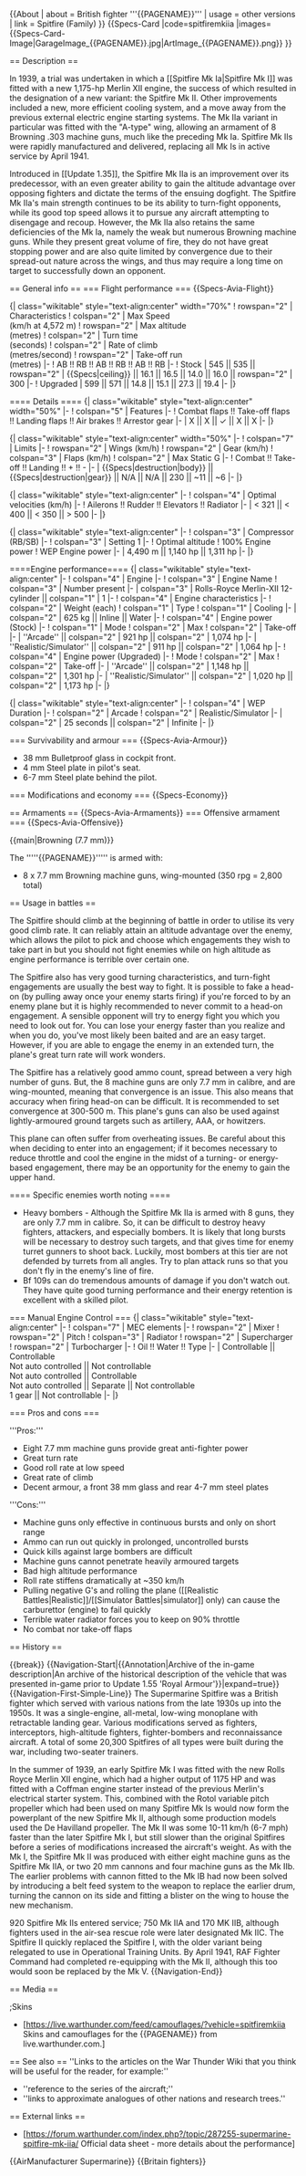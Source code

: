 {{About
| about = British fighter '''{{PAGENAME}}'''
| usage = other versions
| link = Spitfire (Family)
}}
{{Specs-Card
|code=spitfiremkiia
|images={{Specs-Card-Image|GarageImage_{{PAGENAME}}.jpg|ArtImage_{{PAGENAME}}.png}}
}}

== Description ==
<!-- ''In the description, the first part should be about the history of and the creation and combat usage of the aircraft, as well as its key features. In the second part, tell the reader about the aircraft in the game. Insert a screenshot of the vehicle, so that if the novice player does not remember the vehicle by name, he will immediately understand what kind of vehicle the article is talking about.'' -->
In 1939, a trial was undertaken in which a [[Spitfire Mk Ia|Spitfire Mk I]] was fitted with a new 1,175-hp Merlin XII engine, the success of which resulted in the designation of a new variant: the Spitfire Mk II. Other improvements included a new, more efficient cooling system, and a move away from the previous external electric engine starting systems. The Mk IIa variant in particular was fitted with the "A-type" wing, allowing an armament of 8 Browning .303 machine guns, much like the preceding Mk Ia. Spitfire Mk IIs were rapidly manufactured and delivered, replacing all Mk Is in active service by April 1941.

Introduced in [[Update 1.35]], the Spitfire Mk IIa is an improvement over its predecessor, with an even greater ability to gain the altitude advantage over opposing fighters and dictate the terms of the ensuing dogfight. The Spitfire Mk IIa's main strength continues to be its ability to turn-fight opponents, while its good top speed allows it to pursue any aircraft attempting to disengage and recoup. However, the Mk IIa also retains the same deficiencies of the Mk Ia, namely the weak but numerous Browning machine guns. While they present great volume of fire, they do not have great stopping power and are also quite limited by convergence due to their spread-out nature across the wings, and thus may require a long time on target to successfully down an opponent.

== General info ==
=== Flight performance ===
{{Specs-Avia-Flight}}
<!-- ''Describe how the aircraft behaves in the air. Speed, manoeuvrability, acceleration and allowable loads - these are the most important characteristics of the vehicle.'' -->

{| class="wikitable" style="text-align:center" width="70%"
! rowspan="2" | Characteristics
! colspan="2" | Max Speed<br>(km/h at 4,572 m)
! rowspan="2" | Max altitude<br>(metres)
! colspan="2" | Turn time<br>(seconds)
! colspan="2" | Rate of climb<br>(metres/second)
! rowspan="2" | Take-off run<br>(metres)
|-
! AB !! RB !! AB !! RB !! AB !! RB
|-
! Stock
| 545 || 535 || rowspan="2" | {{Specs|ceiling}} || 16.1 || 16.5 || 14.0 || 16.0 || rowspan="2" | 300
|-
! Upgraded
| 599 || 571 || 14.8 || 15.1 || 27.3 || 19.4
|-
|}

==== Details ====
{| class="wikitable" style="text-align:center" width="50%"
|-
! colspan="5" | Features
|-
! Combat flaps !! Take-off flaps !! Landing flaps !! Air brakes !! Arrestor gear
|-
| X || X || ✓ || X || X     <!-- ✓ -->
|-
|}

{| class="wikitable" style="text-align:center" width="50%"
|-
! colspan="7" | Limits
|-
! rowspan="2" | Wings (km/h)
! rowspan="2" | Gear (km/h)
! colspan="3" | Flaps (km/h)
! colspan="2" | Max Static G
|-
! Combat !! Take-off !! Landing !! + !! -
|-
| {{Specs|destruction|body}} || {{Specs|destruction|gear}} || N/A || N/A || 230 || ~11 || ~6
|-
|}

{| class="wikitable" style="text-align:center"
|-
! colspan="4" | Optimal velocities (km/h)
|-
! Ailerons !! Rudder !! Elevators !! Radiator
|-
| < 321 || < 400 || < 350 || > 500
|-
|}

{| class="wikitable" style="text-align:center"
|-
! colspan="3" | Compressor (RB/SB)
|-
! colspan="3" | Setting 1
|-
! Optimal altitude
! 100% Engine power
! WEP Engine power
|-
| 4,490 m || 1,140 hp || 1,311 hp
|-
|}

====Engine performance====
{| class="wikitable" style="text-align:center"
|-
! colspan="4" | Engine
|-
! colspan="3" | Engine Name
! colspan="3" | Number present
|-
| colspan="3" | Rolls-Royce Merlin-XII 12-cylinder || colspan="1" | 1
|-
! colspan="4" | Engine characteristics
|-
! colspan="2" | Weight (each)
! colspan="1" | Type
! colspan="1" | Cooling
|-
| colspan="2" | 625 kg || Inline || Water
|-
! colspan="4" | Engine power (Stock)
|-
! colspan="1" | Mode
! colspan="2" | Max
! colspan="2" | Take-off
|-
| ''Arcade'' || colspan="2" | 921 hp || colspan="2" | 1,074 hp
|-
| ''Realistic/Simulator'' || colspan="2" | 911 hp || colspan="2" | 1,064 hp
|-
! colspan="4" | Engine power (Upgraded)
|-
! Mode
! colspan="2" | Max
! colspan="2" | Take-off
|-
| ''Arcade'' || colspan="2" | 1,148 hp || colspan="2" | 1,301 hp
|-
| ''Realistic/Simulator'' || colspan="2" | 1,020 hp || colspan="2" | 1,173 hp
|-
|}

{| class="wikitable" style="text-align:center"
|-
! colspan="4" | WEP Duration
|-
! colspan="2" | Arcade
! colspan="2" | Realistic/Simulator
|-
| colspan="2" | 25 seconds || colspan="2" | Infinite
|-
|}

=== Survivability and armour ===
{{Specs-Avia-Armour}}
<!-- ''Examine the survivability of the aircraft. Note how vulnerable the structure is and how secure the pilot is, whether the fuel tanks are armoured, etc. Describe the armour, if there is any, and also mention the vulnerability of other critical aircraft systems.'' -->

* 38 mm Bulletproof glass in cockpit front.
* 4 mm Steel plate in pilot's seat.
* 6-7 mm Steel plate behind the pilot.

=== Modifications and economy ===
{{Specs-Economy}}

== Armaments ==
{{Specs-Avia-Armaments}}
=== Offensive armament ===
{{Specs-Avia-Offensive}}
<!-- ''Describe the offensive armament of the aircraft, if any. Describe how effective the cannons and machine guns are in a battle, and also what belts or drums are better to use. If there is no offensive weaponry, delete this subsection.'' -->
{{main|Browning (7.7 mm)}}

The '''''{{PAGENAME}}''''' is armed with:

* 8 x 7.7 mm Browning machine guns, wing-mounted (350 rpg = 2,800 total)

== Usage in battles ==
<!-- ''Describe the tactics of playing in the aircraft, the features of using aircraft in a team and advice on tactics. Refrain from creating a "guide" - do not impose a single point of view, but instead, give the reader food for thought. Examine the most dangerous enemies and give recommendations on fighting them. If necessary, note the specifics of the game in different modes (AB, RB, SB).'' -->

The Spitfire should climb at the beginning of battle in order to utilise its very good climb rate. It can reliably attain an altitude advantage over the enemy, which allows the pilot to pick and choose which engagements they wish to take part in but you should not fight enemies while on high altitude as engine performance is terrible over certain one. 

The Spitfire also has very good turning characteristics, and turn-fight engagements are usually the best way to fight. It is possible to fake a head-on (by pulling away once your enemy starts firing) if you're forced to by an enemy plane but it is highly recommended to never commit to a head-on engagement. A sensible opponent will try to energy fight you which you need to look out for. You can lose your energy faster than you realize and when you do, you've most likely been baited and are an easy target. However, if you are able to engage the enemy in an extended turn, the plane's great turn rate will work wonders.

The Spitfire has a relatively good ammo count, spread between a very high number of guns. But, the 8 machine guns are only 7.7 mm in calibre, and are wing-mounted, meaning that convergence is an issue. This also means that accuracy when firing head-on can be difficult. It is recommended to set convergence at 300-500 m. This plane's guns can also be used against lightly-armoured ground targets such as artillery, AAA, or howitzers.

This plane can often suffer from overheating issues. Be careful about this when deciding to enter into an engagement; if it becomes necessary to reduce throttle and cool the engine in the midst of a turning- or energy-based engagement, there may be an opportunity for the enemy to gain the upper hand.

==== Specific enemies worth noting ====

* Heavy bombers - Although the Spitfire Mk IIa is armed with 8 guns, they are only 7.7 mm in calibre. So, it can be difficult to destroy heavy fighters, attackers, and especially bombers. It is likely that long bursts will be necessary to destroy such targets, and that gives time for enemy turret gunners to shoot back. Luckily, most bombers at this tier are not defended by turrets from all angles. Try to plan attack runs so that you don't fly in the enemy's line of fire.
* Bf 109s can do tremendous amounts of damage if you don't watch out. They have quite good turning performance and their energy retention is excellent with a skilled pilot.

=== Manual Engine Control ===
{| class="wikitable" style="text-align:center"
|-
! colspan="7" | MEC elements
|-
! rowspan="2" | Mixer
! rowspan="2" | Pitch
! colspan="3" | Radiator
! rowspan="2" | Supercharger
! rowspan="2" | Turbocharger
|-
! Oil !! Water !! Type
|-
| Controllable || Controllable<br>Not auto controlled || Not controllable<br>Not auto controlled || Controllable<br>Not auto controlled || Separate || Not controllable<br>1 gear || Not controllable
|-
|}

=== Pros and cons ===
<!-- ''Summarise and briefly evaluate the vehicle in terms of its characteristics and combat effectiveness. Mark its pros and cons in the bulleted list. Try not to use more than 6 points for each of the characteristics. Avoid using categorical definitions such as "bad", "good" and the like - use substitutions with softer forms such as "inadequate" and "effective".'' -->

'''Pros:'''

* Eight 7.7 mm machine guns provide great anti-fighter power
* Great turn rate
* Good roll rate at low speed
* Great rate of climb
* Decent armour, a front 38 mm glass and rear 4-7 mm steel plates

'''Cons:'''

* Machine guns only effective in continuous bursts and only on short range
* Ammo can run out quickly in prolonged, uncontrolled bursts
* Quick kills against large bombers are difficult
* Machine guns cannot penetrate heavily armoured targets
* Bad high altitude performance
* Roll rate stiffens dramatically at ~350 km/h
* Pulling negative G's and rolling the plane ([[Realistic Battles|Realistic]]/[[Simulator Battles|simulator]] only) can cause the carburettor (engine) to fail quickly
* Terrible water radiator forces you to keep on 90% throttle 
* No combat nor take-off flaps

== History ==
<!-- ''Describe the history of the creation and combat usage of the aircraft in more detail than in the introduction. If the historical reference turns out to be too long, take it to a separate article, taking a link to the article about the vehicle and adding a block "/History" (example: <nowiki>https://wiki.warthunder.com/(Vehicle-name)/History</nowiki>) and add a link to it here using the <code>main</code> template. Be sure to reference text and sources by using <code><nowiki><ref></ref></nowiki></code>, as well as adding them at the end of the article with <code><nowiki><references /></nowiki></code>. This section may also include the vehicle's dev blog entry (if applicable) and the in-game encyclopedia description (under <code><nowiki>=== In-game description ===</nowiki></code>, also if applicable).'' -->

{{break}}
{{Navigation-Start|{{Annotation|Archive of the in-game description|An archive of the historical description of the vehicle that was presented in-game prior to Update 1.55 'Royal Armour'}}|expand=true}}
{{Navigation-First-Simple-Line}}
The Supermarine Spitfire was a British fighter which served with various nations from the late 1930s up into the 1950s. It was a single-engine, all-metal, low-wing monoplane with retractable landing gear. Various modifications served as fighters, interceptors, high-altitude fighters, fighter-bombers and reconnaissance aircraft. A total of some 20,300 Spitfires of all types were built during the war, including two-seater trainers.

In the summer of 1939, an early Spitfire Mk I was fitted with the new Rolls Royce Merlin XII engine, which had a higher output of 1175 HP and was fitted with a Coffman engine starter instead of the previous Merlin's electrical starter system. This, combined with the Rotol variable pitch propeller which had been used on many Spitfire Mk Is would now form the powerplant of the new Spitfire Mk II, although some production models used the De Havilland propeller. The Mk II was some 10-11 km/h (6-7 mph) faster than the later Spitfire Mk I, but still slower than the original Spitfires before a series of modifications increased the aircraft's weight. As with the Mk I, the Spitfire Mk II was produced with either eight machine guns as the Spitfire Mk IIA, or two 20 mm cannons and four machine guns as the Mk IIb. The earlier problems with cannon fitted to the Mk IB had now been solved by introducing a belt feed system to the weapon to replace the earlier drum, turning the cannon on its side and fitting a blister on the wing to house the new mechanism.

920 Spitfire Mk IIs entered service; 750 Mk IIA and 170 MK IIB, although fighters used in the air-sea rescue role were later designated Mk IIC. The Spitfire II quickly replaced the Spitfire I, with the older variant being relegated to use in Operational Training Units. By April 1941, RAF Fighter Command had completed re-equipping with the Mk II, although this too would soon be replaced by the Mk V.
{{Navigation-End}}

== Media ==
<!-- ''Excellent additions to the article would be video guides, screenshots from the game, and photos.'' -->

;Skins
* [https://live.warthunder.com/feed/camouflages/?vehicle=spitfiremkiia Skins and camouflages for the {{PAGENAME}} from live.warthunder.com.]

== See also ==
''Links to the articles on the War Thunder Wiki that you think will be useful for the reader, for example:''

* ''reference to the series of the aircraft;''
* ''links to approximate analogues of other nations and research trees.''

== External links ==
<!-- ''Paste links to sources and external resources, such as:''
* ''topic on the official game forum;''
* ''other literature.'' -->

* [https://forum.warthunder.com/index.php?/topic/287255-supermarine-spitfire-mk-iia/ Official data sheet - more details about the performance]

{{AirManufacturer Supermarine}}
{{Britain fighters}}